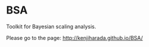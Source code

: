 BSA
===

Toolkit for Bayesian scaling analysis.

Please go to the page:
       http://kenjiharada.github.io/BSA/

